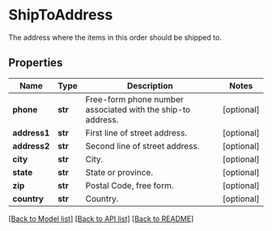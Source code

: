 # ShipToAddress

The address where the items in this order should be shipped to.
## Properties
Name | Type | Description | Notes
------------ | ------------- | ------------- | -------------
**phone** | **str** | Free-form phone number associated with the ship-to address. | [optional] 
**address1** | **str** | First line of street address. | [optional] 
**address2** | **str** | Second line of street address. | [optional] 
**city** | **str** | City. | [optional] 
**state** | **str** | State or province. | [optional] 
**zip** | **str** | Postal Code, free form. | [optional] 
**country** | **str** | Country. | [optional] 

[[Back to Model list]](../README.md#documentation-for-models) [[Back to API list]](../README.md#documentation-for-api-endpoints) [[Back to README]](../README.md)



